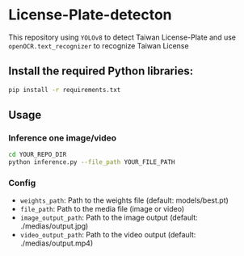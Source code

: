 # License-Plate-detecton

This repository using `YOLOv8` to detect Taiwan License-Plate and use `openOCR.text_recognizer` to recognize Taiwan License


## Install the required Python libraries:

```sh
pip install -r requirements.txt
```

## Usage

### Inference one image/video
```sh
cd YOUR_REPO_DIR
python inference.py --file_path YOUR_FILE_PATH
```

### Config

- `weights_path`: Path to the weights file (default: models/best.pt)
- `file_path`: Path to the media file (image or video)
- `image_output_path`: Path to the image output (default: ./medias/output.jpg)
- `video_output_path`: Path to the video output (default: ./medias/output.mp4)